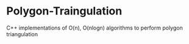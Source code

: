 # Polygon-Traingulation
C++ implementations of O(n), O(nlogn) algorithms to perform polygon triangulation
